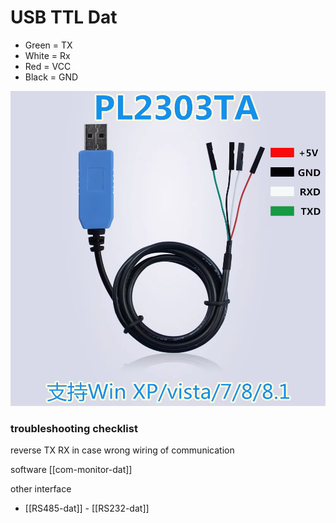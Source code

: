 
# USB TTL Dat 

- Green = TX
- White = Rx
- Red = VCC
- Black = GND

![](32-40-17-24-07-2023.png)


### troubleshooting checklist
reverse TX RX in case wrong wiring of communication


software [[com-monitor-dat]]

other interface 
- [[RS485-dat]] - [[RS232-dat]]